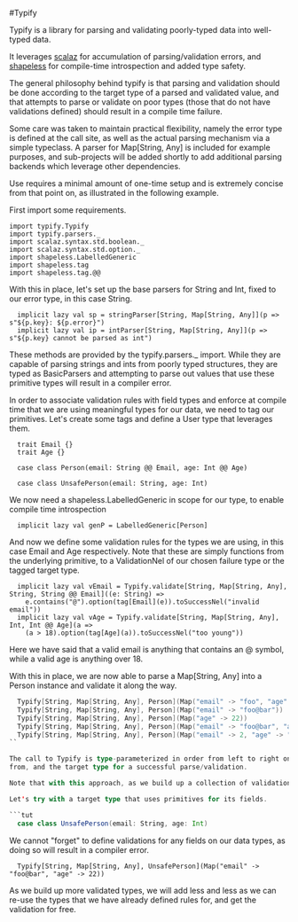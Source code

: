 #Typify

Typify is a library for parsing and validating poorly-typed data into well-typed data.

It leverages [scalaz](https://github.com/scalaz/scalaz) for accumulation of parsing/validation errors,
and [shapeless](https://github.com/milessabin/shapeless) for compile-time introspection and added type safety.

The general philosophy behind typify is that parsing and validation should be done according to the target type of a
parsed and validated value, and that attempts to parse or validate on poor types (those that do not have
validations defined) should result in a compile time failure.

Some care was taken to maintain practical flexibility, namely the error type is defined at the call site, as well
as the actual parsing mechanism via a simple typeclass. A parser for Map[String, Any] is included for example purposes,
and sub-projects will be added shortly to add additional parsing backends which leverage other dependencies.

Use requires a minimal amount of one-time setup and is extremely concise from that point on, as illustrated in the
following example.

First import some requirements.

```tut
import typify.Typify
import typify.parsers._
import scalaz.syntax.std.boolean._
import scalaz.syntax.std.option._
import shapeless.LabelledGeneric
import shapeless.tag
import shapeless.tag.@@

```

With this in place, let's set up the base parsers for String and Int, fixed to our error type, in this case String.

```tut
  implicit lazy val sp = stringParser[String, Map[String, Any]](p => s"${p.key}: ${p.error}")
  implicit lazy val ip = intParser[String, Map[String, Any]](p => s"${p.key} cannot be parsed as int")
```

These methods are provided by the typify.parsers._ import. While they are capable of parsing strings and ints from
poorly typed structures, they are typed as BasicParsers and attempting to parse out values that use these primitive
types will result in a compiler error.

In order to associate validation rules with field types and enforce at compile time that we are using
meaningful types for our data, we need to tag our primitives. Let's create some tags and define a User type
that leverages them.

```tut
  trait Email {}
  trait Age {}

  case class Person(email: String @@ Email, age: Int @@ Age)
```

```tut
  case class UnsafePerson(email: String, age: Int)
```

We now need a shapeless.LabelledGeneric in scope for our type, to enable compile time introspection

```tut
  implicit lazy val genP = LabelledGeneric[Person]
```

And now we define some validation rules for the types we are using, in this case Email and Age respectively.
Note that these are simply functions from the underlying primitive, to a ValidationNel of our chosen failure type
or the tagged target type.

```tut
  implicit lazy val vEmail = Typify.validate[String, Map[String, Any], String, String @@ Email]((e: String) =>
    e.contains("@").option(tag[Email](e)).toSuccessNel("invalid email"))
  implicit lazy val vAge = Typify.validate[String, Map[String, Any], Int, Int @@ Age](a =>
    (a > 18).option(tag[Age](a)).toSuccessNel("too young"))
```

Here we have said that a valid email is anything that contains an @ symbol, while a valid age is anything over 18.

With this in place, we are now able to parse a Map[String, Any] into a Person instance and validate it along the way.

```scala
  Typify[String, Map[String, Any], Person](Map("email" -> "foo", "age" -> 17))
  Typify[String, Map[String, Any], Person](Map("email" -> "foo@bar"))
  Typify[String, Map[String, Any], Person](Map("age" -> 22))
  Typify[String, Map[String, Any], Person](Map("email" -> "foo@bar", "age" -> 22))
  Typify[String, Map[String, Any], Person](Map("email" -> 2, "age" -> "bar"))
``

The call to Typify is type-parameterized in order from left to right on the failure type, the type we are parsing
from, and the target type for a successful parse/validation.

Note that with this approach, as we build up a collection of validation rules for specific types, we will add

Let's try with a target type that uses primitives for its fields.

```tut
  case class UnsafePerson(email: String, age: Int)
```

We cannot "forget" to define validations for any fields on our data types, as doing so will result in a
compiler error.

```tut:fail
  Typify[String, Map[String, Any], UnsafePerson](Map("email" -> "foo@bar", "age" -> 22))
```

As we build up more validated types, we will add less and less as we can re-use the types that we have already
defined rules for, and get the validation for free.
